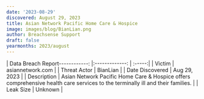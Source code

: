 ```yaml
---
date: '2023-08-29'
discovered: August 29, 2023
title: Asian Network Pacific Home Care & Hospice
image: images/blog/BianLian.png
author: Breachsense Support
draft: false
yearmonths: 2023/august
---
```


| Data Breach Report------------:     |:-------------:    | :-----:|
| Victim      | asiannetwork.com      | 
| Threat Actor      | BianLian      | 
| Date Discovered      | Aug 29, 2023      | 
| Description      | Asian Network Pacific Home Care & Hospice offers comprehensive health care services to the terminally ill and their families.      | 
| Leak Size      | Unknown      | 

